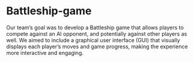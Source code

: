 # Battleship-game
Our team’s goal was to develop a Battleship game that allows players to compete against an AI opponent, and potentially against other players as well. We aimed to include a graphical user interface (GUI) that visually displays each player’s moves and game progress, making the experience more interactive and engaging.
